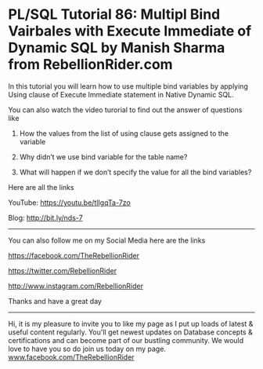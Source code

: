 # PL/SQL Tutorial 86: Multipl  Bind Vairbales with Execute Immediate of Dynamic SQL by Manish Sharma from RebellionRider.com

In this tutorial you will learn how to use multiple bind variables by
applying Using clause of Execute Immediate statement in Native Dynamic SQL. 

You can also watch the video turorial to find out the answer of questions like

1. How the values from the list of using clause gets assigned to the variable 

2. Why didn’t we use bind variable for the table name?

3. What will happen if we don’t specify the value for all the bind variables? 

Here are all the links

YouTube:
https://youtu.be/tlIgqTa-7zo

Blog:
http://bit.ly/nds-7

---

You can also follow me on my Social Media here are the links

https://facebook.com/TheRebellionRider

https://twitter.com/RebellionRider

http://www.instagram.com/RebellionRider

Thanks and have a great day

---
Hi, it is my pleasure to invite you to like my page as I put up loads of latest & useful content regularly. 
You'll get newest updates on Database concepts & certifications and can become part of our bustling community. 
We would love to have you so do join us today on my page.  
www.facebook.com/TheRebellionRider
